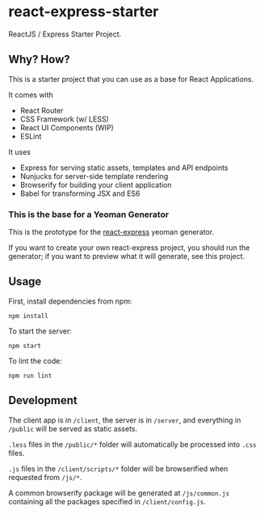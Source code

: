 react-express-starter
=====================

ReactJS / Express Starter Project.

## Why? How?

This is a starter project that you can use as a base for React Applications.

It comes with

* React Router
* CSS Framework (w/ LESS)
* React UI Components (WIP)
* ESLint

It uses

* Express for serving static assets, templates and API endpoints
* Nunjucks for server-side template rendering
* Browserify for building your client application
* Babel for transforming JSX and ES6

### This is the base for a Yeoman Generator

This is the prototype for the [react-express](https://github.com/JedWatson/generator-react-express) yeoman generator.

If you want to create your own react-express project, you should run the generator; if you want to preview what it will generate, see this project.

## Usage

First, install dependencies from npm:

```
npm install
```

To start the server:

```
npm start
```

To lint the code:

```
npm run lint
```

## Development

The client app is in `/client`, the server is in `/server`, and everything in `/public` will be served as static assets.

`.less` files in the `/public/*` folder will automatically be processed into `.css` files.

`.js` files in the `/client/scripts/*` folder will be browserified when requested from `/js/*`.

A common browserify package will be generated at `/js/common.js` containing all the packages specified in `/client/config.js`.

